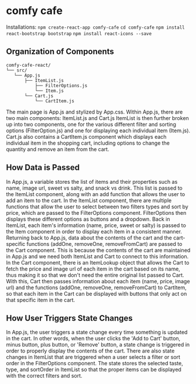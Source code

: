 # comfy cafe
Installations: 
`npm create-react-app comfy-cafe` 
`cd comfy-cafe` 
`npm install react-bootstrap bootstrap` 
`npm install react-icons --save` 

## Organization of Components
```
comfy-cafe-react/
└── src/
   └── App.js
       ├── ItemList.js
           ├── FilterOptions.js
           └── Item.js
       └── Cart.js
           └── CartItem.js
```
The main page is App.js and stylized by App.css. Within App.js, there are two main components: ItemList.js and Cart.js
ItemList is then further broken up into two components, one for the various different filter and sorting options (FilterOption.js) and one for displaying each individual item (Item.js). Cart.js also contains a CartItem.js component which displays each individual item in the shopping cart, including options to change the quantity and remove an item from the cart. 

## How Data is Passed
In App.js, a variable stores the list of items and their properties such as name, image url, sweet vs salty, and snack vs drink. This list is passed to the ItemList component, along with an add function that allows the user to add an item to the cart. In the ItemList component, there are multiple functions that allow the user to select between two filters types and sort by price, which are passed to the FilterOptions component. FilterOptions then displays these different options as buttons and a dropdown. Back in ItemList, each item's information (name, price, sweet or salty) is passed to the Item component in order to display each item in a consistent manner. Returning back to App.js, data about the contents of the cart and the cart-specific functions (addOne, removeOne, removeFromCart) are passed to the Cart component. This is because the contents of the cart are maintained in App.js and we need both ItemList and Cart to connect to this information. In the Cart component, there is an ItemLookup object that allows the Cart to fetch the price and image url of each item in the cart based on its name, thus making it so that we don't need the entire original list passed to Cart. With this, Cart then passes information about each item (name, price, image url) and the functions (addOne, removeOne, removeFromCart) to CartItem, so that each item in the Cart can be displayed with buttons that only act on that specific item in the cart.

## How User Triggers State Changes
In App.js, the user triggers a state change every time something is updated in the cart. In other words, when the user clicks the 'Add to Cart' button, minus button, plus button, or 'Remove' button, a state change is triggered in order to properly display the contents of the cart. There are also state changes in ItemList that are triggered when a user selects a filter or sort order in the FilterOptions component. The state stores the selected taste, type, and sortOrder in ItemList so that the proper items can be displayed with the correct filters and sort.
